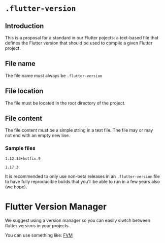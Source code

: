 # `.flutter-version`

## Introduction
This is a proposal for a standard in our Flutter pojects: a text-based file that defines the Flutter version that should be used to compile a given Flutter project.

## File name

The file name must always be `.flutter-version`

## File location

The file must be located in the root directory of the project.

## File content

The file content must be a simple string in a text file. The file may or may not end with an empty new line.

### Sample files

```
1.12.13+hotfix.9
```

```
1.17.3
```

It is recommended to only use non-beta releases in an `.flutter-version` file to have fully reproducible builds that you'll be able to run in a few years also (we hope).

# Flutter Version Manager

We suggest using a version manager so you can easily siwtch between flutter versions in your projects.

You can use something like: [FVM](https://github.com/leoafarias/fvm)
